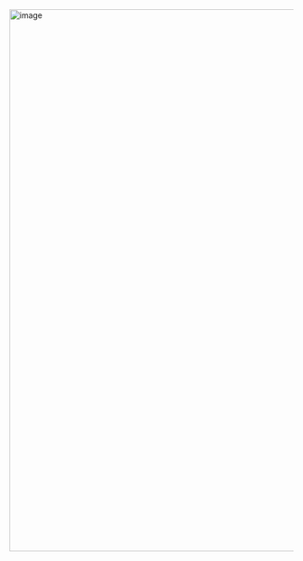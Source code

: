 <img width="960" alt="image" src="https://github.com/nicolas-rosencovich/TPGRUPO3_V2/assets/139424337/39d17684-0d3c-428a-836e-8070f857ed04">

